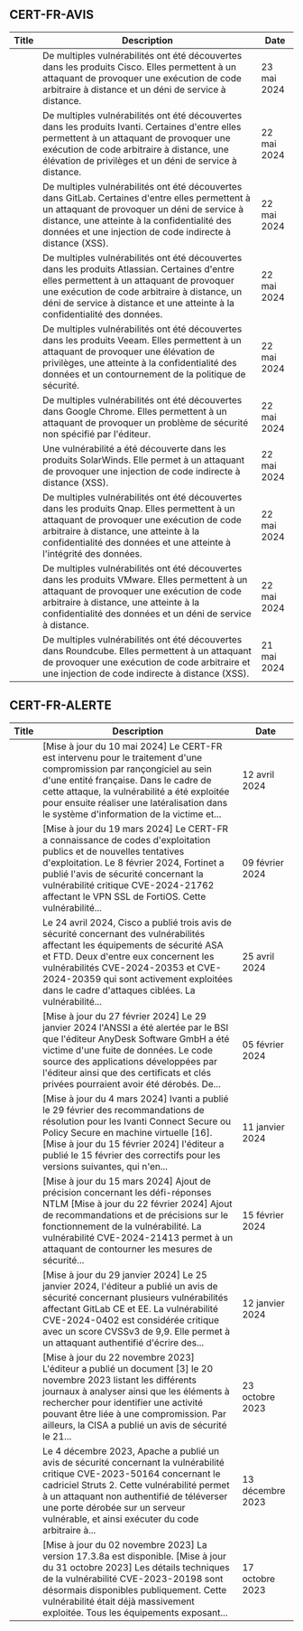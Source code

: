 
## CERT-FR-AVIS
|Title|Description|Date|
|---|---|---|
| [](https://www.cert.ssi.gouv.fr/avis/CERTFR-2024-AVI-0435/) | De multiples vulnérabilités ont été découvertes dans les produits Cisco. Elles permettent à un attaquant de provoquer une exécution de code arbitraire à distance et un déni de service à distance. | 23 mai 2024 |
| [](https://www.cert.ssi.gouv.fr/avis/CERTFR-2024-AVI-0434/) | De multiples vulnérabilités ont été découvertes dans les produits Ivanti. Certaines d'entre elles permettent à un attaquant de provoquer une exécution de code arbitraire à distance, une élévation de privilèges et un déni de service à distance. | 22 mai 2024 |
| [](https://www.cert.ssi.gouv.fr/avis/CERTFR-2024-AVI-0433/) | De multiples vulnérabilités ont été découvertes dans GitLab. Certaines d'entre elles permettent à un attaquant de provoquer un déni de service à distance, une atteinte à la confidentialité des données et une injection de code indirecte à distance (XSS). | 22 mai 2024 |
| [](https://www.cert.ssi.gouv.fr/avis/CERTFR-2024-AVI-0432/) | De multiples vulnérabilités ont été découvertes dans les produits Atlassian. Certaines d'entre elles permettent à un attaquant de provoquer une exécution de code arbitraire à distance, un déni de service à distance et une atteinte à la confidentialité des données. | 22 mai 2024 |
| [](https://www.cert.ssi.gouv.fr/avis/CERTFR-2024-AVI-0431/) | De multiples vulnérabilités ont été découvertes dans les produits Veeam. Elles permettent à un attaquant de provoquer une élévation de privilèges, une atteinte à la confidentialité des données et un contournement de la politique de sécurité. | 22 mai 2024 |
| [](https://www.cert.ssi.gouv.fr/avis/CERTFR-2024-AVI-0430/) | De multiples vulnérabilités ont été découvertes dans Google Chrome. Elles permettent à un attaquant de provoquer un problème de sécurité non spécifié par l'éditeur. | 22 mai 2024 |
| [](https://www.cert.ssi.gouv.fr/avis/CERTFR-2024-AVI-0429/) | Une vulnérabilité a été découverte dans les produits SolarWinds. Elle permet à un attaquant de provoquer une injection de code indirecte à distance (XSS). | 22 mai 2024 |
| [](https://www.cert.ssi.gouv.fr/avis/CERTFR-2024-AVI-0428/) | De multiples vulnérabilités ont été découvertes dans les produits Qnap. Elles permettent à un attaquant de provoquer une exécution de code arbitraire à distance, une atteinte à la confidentialité des données et une atteinte à l'intégrité des données. | 22 mai 2024 |
| [](https://www.cert.ssi.gouv.fr/avis/CERTFR-2024-AVI-0427/) | De multiples vulnérabilités ont été découvertes dans les produits VMware. Elles permettent à un attaquant de provoquer une exécution de code arbitraire à distance, une atteinte à la confidentialité des données et un déni de service à distance. | 22 mai 2024 |
| [](https://www.cert.ssi.gouv.fr/avis/CERTFR-2024-AVI-0426/) | De multiples vulnérabilités ont été découvertes dans Roundcube. Elles permettent à un attaquant de provoquer une exécution de code arbitraire et une injection de code indirecte à distance (XSS). | 21 mai 2024 |
## CERT-FR-ALERTE
|Title|Description|Date|
|---|---|---|
| [](https://www.cert.ssi.gouv.fr/alerte/CERTFR-2024-ALE-006/) | [Mise à jour du 10 mai 2024] Le CERT-FR est intervenu pour le traitement d'une compromission par rançongiciel au sein d'une entité française. Dans le cadre de cette attaque, la vulnérabilité a été exploitée pour ensuite réaliser une latéralisation dans le système d'information de la victime et... | 12 avril 2024 |
| [](https://www.cert.ssi.gouv.fr/alerte/CERTFR-2024-ALE-004/) | [Mise à jour du 19 mars 2024] Le CERT-FR a connaissance de codes d'exploitation publics et de nouvelles tentatives d'exploitation. Le 8 février 2024, Fortinet a publié l'avis de sécurité concernant la vulnérabilité critique CVE-2024-21762 affectant le VPN SSL de FortiOS. Cette vulnérabilité... | 09 février 2024 |
| [](https://www.cert.ssi.gouv.fr/alerte/CERTFR-2024-ALE-007/) | Le 24 avril 2024, Cisco a publié trois avis de sécurité concernant des vulnérabilités affectant les équipements de sécurité ASA et FTD. Deux d'entre eux concernent les vulnérabilités CVE-2024-20353 et CVE-2024-20359 qui sont activement exploitées dans le cadre d'attaques ciblées. La vulnérabilité... | 25 avril 2024 |
| [](https://www.cert.ssi.gouv.fr/alerte/CERTFR-2024-ALE-003/) | [Mise à jour du 27 février 2024] Le 29 janvier 2024 l'ANSSI a été alertée par le BSI que l'éditeur AnyDesk Software GmbH a été victime d'une fuite de données. Le code source des applications développées par l'éditeur ainsi que des certificats et clés privées pourraient avoir été dérobés. De... | 05 février 2024 |
| [](https://www.cert.ssi.gouv.fr/alerte/CERTFR-2024-ALE-001/) | [Mise à jour du 4 mars 2024] Ivanti a publié le 29 février des recommandations de résolution pour les Ivanti Connect Secure ou Policy Secure en machine virtuelle [16]. [Mise à jour du 15 février 2024] l'éditeur a publié le 15 février des correctifs pour les versions suivantes, qui n'en... | 11 janvier 2024 |
| [](https://www.cert.ssi.gouv.fr/alerte/CERTFR-2024-ALE-005/) | [Mise à jour du 15 mars 2024] Ajout de précision concernant les défi-réponses NTLM [Mise à jour du 22 février 2024] Ajout de recommandations et de précisions sur le fonctionnement de la vulnérabilité. La vulnérabilité CVE-2024-21413 permet à un attaquant de contourner les mesures de sécurité... | 15 février 2024 |
| [](https://www.cert.ssi.gouv.fr/alerte/CERTFR-2024-ALE-002/) | [Mise à jour du 29 janvier 2024] Le 25 janvier 2024, l'éditeur a publié un avis de sécurité concernant plusieurs vulnérabilités affectant GitLab CE et EE. La vulnérabilité CVE-2024-0402 est considérée critique avec un score CVSSv3 de 9,9. Elle permet à un attaquant authentifié d'écrire des... | 12 janvier 2024 |
| [](https://www.cert.ssi.gouv.fr/alerte/CERTFR-2023-ALE-012/) | [Mise à jour du 22 novembre 2023] L'éditeur a publié un document [3] le 20 novembre 2023 listant les différents journaux à analyser ainsi que les éléments à rechercher pour identifier une activité pouvant être liée à une compromission. Par ailleurs, la CISA a publié un avis de sécurité le 21... | 23 octobre 2023 |
| [](https://www.cert.ssi.gouv.fr/alerte/CERTFR-2023-ALE-013/) | Le 4 décembre 2023, Apache a publié un avis de sécurité concernant la vulnérabilité critique CVE-2023-50164 concernant le cadriciel Struts 2. Cette vulnérabilité permet à un attaquant non authentifié de téléverser une porte dérobée sur un serveur vulnérable, et ainsi exécuter du code arbitraire à... | 13 décembre 2023 |
| [](https://www.cert.ssi.gouv.fr/alerte/CERTFR-2023-ALE-011/) | [Mise à jour du 02 novembre 2023] La version 17.3.8a est disponible. [Mise à jour du 31 octobre 2023] Les détails techniques de la vulnérabilité CVE-2023-20198 sont désormais disponibles publiquement. Cette vulnérabilité était déjà massivement exploitée. Tous les équipements exposant... | 17 octobre 2023 |
